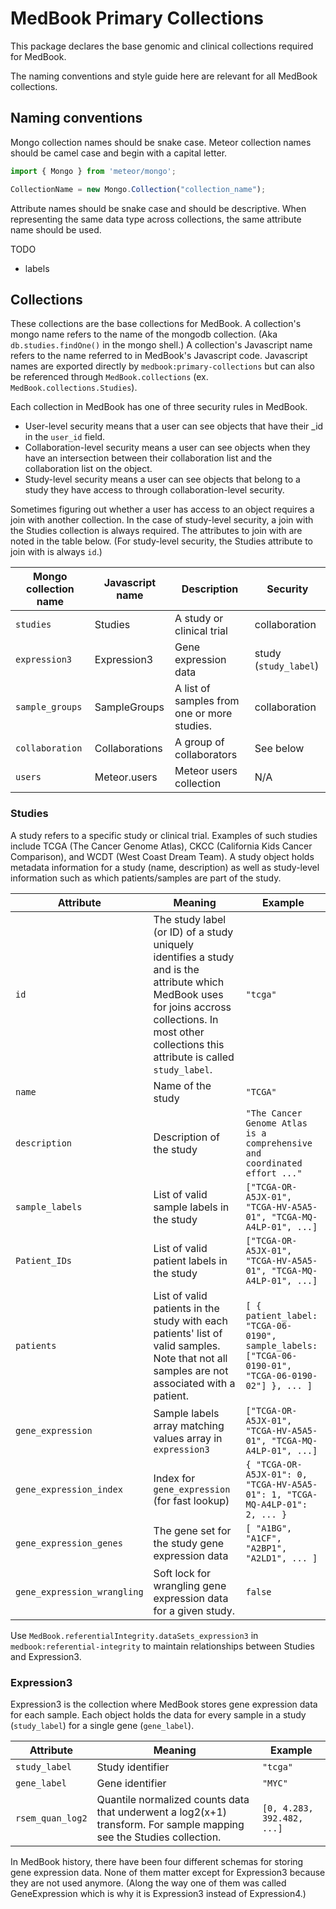 # MedBook Primary Collections

This package declares the base genomic and clinical collections required for MedBook.

The naming conventions and style guide here are relevant for all MedBook collections.

## Naming conventions

Mongo collection names should be snake case. Meteor collection names should be camel case and begin with a capital letter.

```js
import { Mongo } from 'meteor/mongo';

CollectionName = new Mongo.Collection("collection_name");
```

Attribute names should be snake case and should be descriptive. When representing the same data type across collections, the same attribute name should be used.

TODO
- labels

## Collections

These collections are the base collections for MedBook. A collection's mongo name refers to the name of the mongodb collection. (Aka `db.studies.findOne()` in the mongo shell.) A collection's Javascript name refers to the name referred to in MedBook's Javascript code. Javascript names are exported directly by `medbook:primary-collections` but can also be referenced through `MedBook.collections` (ex. `MedBook.collections.Studies`).

Each collection in MedBook has one of three security rules in MedBook.
- User-level security means that a user can see objects that have their _id in the `user_id` field.
- Collaboration-level security means a user can see objects when they have an intersection between their collaboration list and the collaboration list on the object.
- Study-level security means a user can see objects that belong to a study they have access to through collaboration-level security.

Sometimes figuring out whether a user has access to an object requires a join with another collection. In the case of study-level security, a join with the Studies collection is always required. The attributes to join with are noted in the table below. (For study-level security, the Studies attribute to join with is always `id`.)

| Mongo collection name | Javascript name  | Description | Security |
|-----------------------| -----------------|-------------|----------|
| `studies`             | Studies          | A study or clinical trial | collaboration |
| `expression3`         | Expression3      | Gene expression data | study (`study_label`) |
| `sample_groups`       | SampleGroups     | A list of samples from one or more studies. | collaboration |
| `collaboration`       | Collaborations   | A group of collaborators | See below |
| `users`               | Meteor.users     | Meteor users collection | N/A |

### Studies

A study refers to a specific study or clinical trial. Examples of such studies include TCGA (The Cancer Genome Atlas), CKCC (California Kids Cancer Comparison), and WCDT (West Coast Dream Team). A study object holds metadata information for a study (name, description) as well as study-level information such as which patients/samples are part of the study.

| Attribute                   | Meaning | Example |
| ----------------------------|---------|---------|
| `id`                        | The study label (or ID) of a study uniquely identifies a study and is the attribute which MedBook uses for joins accross collections. In most other collections this attribute is called `study_label`.  | `"tcga"` |
| `name`                      | Name of the study | `"TCGA"` |
| `description`               | Description of the study | `"The Cancer Genome Atlas is a comprehensive and coordinated effort ..."` |
| `sample_labels`                | List of valid sample labels in the study | `["TCGA-OR-A5JX-01", "TCGA-HV-A5A5-01", "TCGA-MQ-A4LP-01", ...]` |
| `Patient_IDs`               | List of valid patient labels in the study | `["TCGA-OR-A5JX-01", "TCGA-HV-A5A5-01", "TCGA-MQ-A4LP-01", ...]` |
| `patients`                  | List of valid patients in the study with each patients' list of valid samples. Note that not all samples are not associated with a patient. | `[ { patient_label: "TCGA-06-0190", sample_labels: ["TCGA-06-0190-01", "TCGA-06-0190-02"] }, ... ]` |
| `gene_expression`           | Sample labels array matching values array in `expression3` | `["TCGA-OR-A5JX-01", "TCGA-HV-A5A5-01", "TCGA-MQ-A4LP-01", ...]` |
| `gene_expression_index`     | Index for `gene_expression` (for fast lookup) | `{ "TCGA-OR-A5JX-01": 0, "TCGA-HV-A5A5-01": 1, "TCGA-MQ-A4LP-01": 2, ... }` |
| `gene_expression_genes`     | The gene set for the study gene expression data | `[ "A1BG", "A1CF", "A2BP1", "A2LD1", ... ]` |
| `gene_expression_wrangling` | Soft lock for wrangling gene expression data for a given study. | `false` |

Use `MedBook.referentialIntegrity.dataSets_expression3` in `medbook:referential-integrity` to maintain relationships between Studies and Expression3.

### Expression3

Expression3 is the collection where MedBook stores gene expression data for each sample. Each object holds the data for every sample in a study (`study_label`) for a single gene (`gene_label`).

| Attribute                   | Meaning | Example |
| ----------------------------|---------|---------|
| `study_label`               | Study identifier | `"tcga"` |
| `gene_label`                | Gene identifier | `"MYC"` |
| `rsem_quan_log2`            | Quantile normalized counts data that underwent a log2(x+1) transform. For sample mapping see the Studies collection. | `[0, 4.283, 392.482, ...]` |

In MedBook history, there have been four different schemas for storing gene expression data. None of them matter except for Expression3 because they are not used anymore. (Along the way one of them was called GeneExpression which is why it is Expression3 instead of Expression4.)

<!-- ## Signature score workflow

1. A contrast is imported using Wrangler.
2. The contrast is used to train a signature.
3. The signature is used to generate signature scores for samples.  -->
